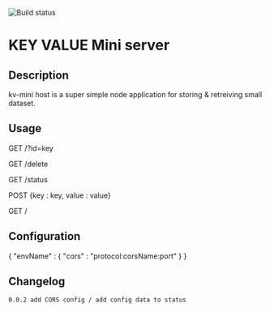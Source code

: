 ![Build status](https://travis-ci.org/Julien-laville/kv-mini-host.svg?branch=master)

# KEY VALUE Mini server 

## Description

kv-mini host is a super simple node application for storing & retreiving small dataset.


## Usage

GET /?id=key

GET /delete

GET /status

POST {key : key, value : value}

GET /


## Configuration


{
    "envName" : {
        "cors" : "protocol:corsName:port"
    }
}

## Changelog

    0.0.2 add CORS config / add config data to status
